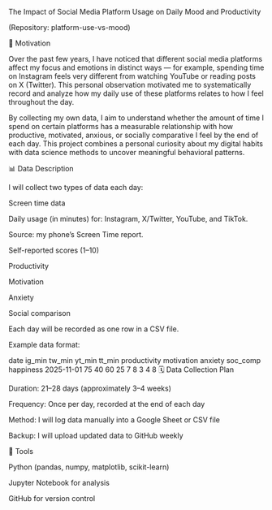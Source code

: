 The Impact of Social Media Platform Usage on Daily Mood and Productivity

(Repository: platform-use-vs-mood)

🎯 Motivation

Over the past few years, I have noticed that different social media platforms affect my focus and emotions in distinct ways — for example, spending time on Instagram feels very different from watching YouTube or reading posts on X (Twitter).
This personal observation motivated me to systematically record and analyze how my daily use of these platforms relates to how I feel throughout the day.

By collecting my own data, I aim to understand whether the amount of time I spend on certain platforms has a measurable relationship with how productive, motivated, anxious, or socially comparative I feel by the end of each day.
This project combines a personal curiosity about my digital habits with data science methods to uncover meaningful behavioral patterns.

📊 Data Description

I will collect two types of data each day:

Screen time data

Daily usage (in minutes) for: Instagram, X/Twitter, YouTube, and TikTok.

Source: my phone’s Screen Time report.

Self-reported scores (1–10)

Productivity

Motivation

Anxiety

Social comparison

Each day will be recorded as one row in a CSV file.

Example data format:

date	ig_min	tw_min	yt_min	tt_min	productivity	motivation	anxiety	soc_comp	happiness
2025-11-01	75	40	60	25	7	8	3	4	8
🗓️ Data Collection Plan

Duration: 21–28 days (approximately 3–4 weeks)

Frequency: Once per day, recorded at the end of each day

Method: I will log data manually into a Google Sheet or CSV file

Backup: I will upload updated data to GitHub weekly

🧰 Tools

Python (pandas, numpy, matplotlib, scikit-learn)

Jupyter Notebook for analysis

GitHub for version control
